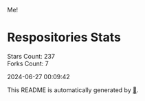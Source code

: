 Me!

# Respositories Stats
Stars Count: 237  
Forks Count: 7

2024-06-27 00:09:42  

This README is automatically generated by [🐰](https://github.com/rnitta/rnitta).
